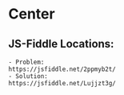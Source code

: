# Center

## JS-Fiddle Locations:
	- Problem:
	https://jsfiddle.net/2ppmyb2t/
	- Solution:
	https://jsfiddle.net/Lujjzt3g/
